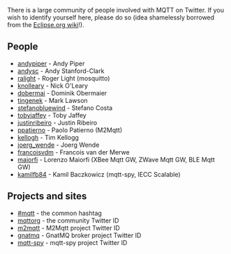 There is a large community of people involved with MQTT on Twitter. If you wish to identify yourself here, please do so (idea shamelessly borrowed from the [Eclipse.org wiki](http://wiki.eclipse.org/Twitter)!).

## People

*  [andypiper](http://twitter.com/andypiper) - Andy Piper
*  [andysc](http://twitter.com/andysc) - Andy Stanford-Clark
*  [ralight](http://twitter.com/ralight) - Roger Light (mosquitto)
*  [knolleary](http://twitter.com/knolleary) - Nick O'Leary
*  [dobermai](http://twitter.com/dobermai) - Dominik Obermaier
*  [tingenek](http://twitter.com/tingenek) - Mark Lawson
*  [stefanobluewind](http://twitter.com/stefanobluewind) - Stefano Costa
*  [tobyjaffey](http://twitter.com/tobyjaffey) - Toby Jaffey
*  [justinribeiro](http://twitter.com/justinribeiro) - Justin Ribeiro
*  [ppatierno](http://twitter.com/ppatierno) - Paolo Patierno (M2Mqtt)
*  [kellogh](http://twitter.com/kellogh) - Tim Kellogg
*  [joerg_wende](http://twitter.com/joerg_wende) - Joerg Wende
*  [francoisvdm](https://twitter.com/francoisvdmerwe) - Francois van der Merwe
*  [maiorfi](http://twitter.com/maiorfi) - Lorenzo Maiorfi (XBee Mqtt GW, ZWave Mqtt GW, BLE Mqtt GW)
*  [kamilfb84](http://twitter.com/kamilfb84) - Kamil Baczkowicz (mqtt-spy, IECC Scalable)

## Projects and sites

*  [#mqtt](http://twitter.com/search/realtime/%23mqtt) - the common hashtag
*  [mqttorg](http://twitter.com/mqttorg) - the community Twitter ID
*  [m2mqtt](http://twitter.com/m2mqtt) - M2Mqtt project Twitter ID
*  [gnatmq](http://twitter.com/gnatmq) - GnatMQ broker project Twitter ID
*  [mqtt-spy](http://twitter.com/mqtt_spy) - mqtt-spy project Twitter ID